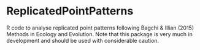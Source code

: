 # ReplicatedPointPatterns
R code to analyse replicated point patterns following Bagchi &amp; Illian (2015) Methods in Ecology and Evolution.
 Note that this package is very much in development and should be used with considerable caution. 
